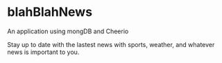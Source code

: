 # blahBlahNews
An application using mongDB and Cheerio

Stay up to date with the lastest news with sports, weather, and whatever news is important to you.


